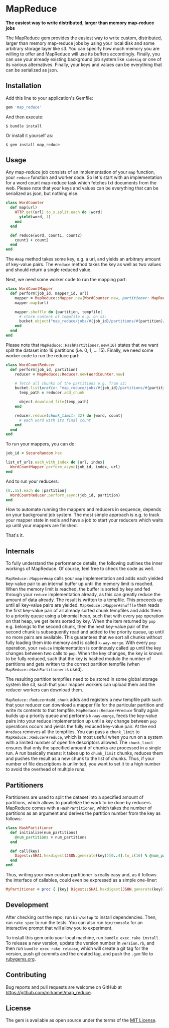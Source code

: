 # MapReduce

**The easiest way to write distributed, larger than memory map-reduce jobs**

The MapReduce gem provides the easiest way to write custom, distributed, larger
than memory map-reduce jobs by using your local disk and some arbitrary storage
layer like s3. You can specify how much memory you are willing to offer and
MapReduce will use its buffers accordingly. Finally, you can use your already
existing background job system like `sidekiq` or one of its various
alternatives. Finally, your keys and values can be everything that can be
serialized as json.

## Installation

Add this line to your application's Gemfile:

```ruby
gem 'map_reduce'
```

And then execute:

    $ bundle install

Or install it yourself as:

    $ gem install map_reduce

## Usage

Any map-reduce job consists of an implementation of your `map` function, your
`reduce` function and worker code. So let's start with an implementation for a
word count map-reduce task which fetches txt documents from the web. Please
note that your keys and values can be everything that can be serialized as
json, but nothing else.

```ruby
class WordCounter
  def map(url)
    HTTP.get(url).to_s.split.each do |word|
      yield(word, 1)
    end
  end

  def reduce(word, count1, count2)
    count1 + count2
  end
end
```

The `#map` method takes some key, e.g. a url, and yields an arbitrary amount of
key-value pairs. The `#reduce` method takes the key as well as two values and
should return a single reduced value.

Next, we need some worker code to run the mapping part:

```ruby
class WordCountMapper
  def perform(job_id, mapper_id, url)
    mapper = MapReduce::Mapper.new(WordCounter.new, partitioner: MapReduce::HashPartitioner.new(16), memory_limit: 100.megabytes)
    mapper.map(url)

    mapper.shuffle do |partition, tempfile|
      # store content of tempfile e.g. on s3:
      bucket.object("map_reduce/jobs/#{job_id}/partitions/#{partition}/chunk.#{mapper_id}.json").put(body: tempfile)
    end
  end
end
```

Please note that `MapReduce::HashPartitioner.new(16)` states that we want split
the dataset into 16 partitions (i.e. 0, 1, ... 15). Finally, we need some
worker code to run the reduce part:

```ruby
class WordCountReducer
  def perform(job_id, partition)
    reducer = MapReduce::Reducer.new(WordCounter.new)

    # fetch all chunks of the partitions e.g. from s3:
    bucket.list(prefix: "map_reduce/jobs/#{job_id}/partitions/#{partition}/").each do |object|
      temp_path = reducer.add_chunk

      object.download_file(temp_path)
    end

    reducer.reduce(chunk_limit: 32) do |word, count|
      # each word with its final count
    end
  end
end
```

To run your mappers, you can do:

```ruby
job_id = SecureRandom.hex

list_of_urls.each_with_index do |url, index|
  WordCountMapper.perform_async(job_id, index, url)
end
```

And to run your reducers:

```ruby
(0..15).each do |partition|
  WordCountReducer.perform_async(job_id, partition)
end
```

How to automate running the mappers and reducers in sequence, depends on your
background job system. The most simple approach is e.g. to track your mapper
state in redis and have a job to start your reducers which waits up until your
mappers are finished.

That's it.

## Internals

To fully understand the performance details, the following outlines the inner
workings of MapReduce. Of course, feel free to check the code as well.

`MapReduce::Mapper#map` calls your `map` implementation and adds each yielded
key-value pair to an internal buffer up until the memory limit is reached.
When the memory limit is reached, the buffer is sorted by key and fed through
your `reduce` implementation already, as this can greatly reduce the amount of
data already. The result is written to a tempfile. This proceeds up until all
key-value pairs are yielded. `MapReduce::Mapper#shuffle` then reads the first
key-value pair of all already sorted chunk tempfiles and adds them to a
priority queue using a binomial heap, such that with every `pop` operation on
that heap, we get items sorted by key. When the item returned by `pop` e.g.
belongs to the second chunk, then the next key-value pair of the second chunk
is subsequently read and added to the priority queue, up until no more pairs
are available. This guarantees that we sort all chunks without fully loading
them into memory and is called `k-way-merge`. With every `pop` operation, your
`reduce` implementation is continously called up until the key changes between
two calls to `pop`. When the key changes, the key is known to be fully reduced,
such that the key is hashed modulo the number of partitions and gets written to
the correct partition tempfile (when `MapReduce::HashPartitioner` is used).

The resulting partition tempfiles need to be stored in some global storage
system like s3, such that your mapper workers can upload them and the reducer
workers can download them.

`MapReduce::Reducer#add_chunk` adds and registers a new tempfile path such that
your reducer can download a mapper file for the particular partition and write
its contents to that tempfile. `MapReduce::Reducer#reduce` finally again builds
up a priority queue and performs `k-way-merge`, feeds the key-value pairs into
your reduce implementation up until a key change between `pop` operations
occurs and yields the fully reduced key-value pair. At the end `#reduce`
removes all the tempfiles. You can pass a `chunk_limit` to
`MapReduce::Reducer#reduce`, which is most useful when you run on a system with
a limited number of open file descriptors allowed. The `chunk_limit` ensures
that only the specified amount of chunks are processed in a single run. A run
basically means: it takes up to `chunk_limit` chunks, reduces them and pushes
the result as a new chunk to the list of chunks. Thus, if your number of file
descriptions is unlimited, you want to set it to a high number to avoid the
overhead of multiple runs.

## Partitioners

Partitioners are used to split the dataset into a specified amount of
partitions, which allows to parallelize the work to be done by reducers.
MapReduce comes with a `HashPartitioner`, which takes the number of partitions
as an argument and derives the partition number from the key as follows:

```ruby
class HashPartitioner
  def initialize(num_partitions)
    @num_partitions = num_partitions
  end

  def call(key)
    Digest::SHA1.hexdigest(JSON.generate(key))[0..4].to_i(16) % @num_partitions
  end
end
```

Thus, writing your own custom partitioner is really easy and, as it follows the
interface of callables, could even be expressed as a simple one-liner:

```ruby
MyPartitioner = proc { |key| Digest::SHA1.hexdigest(JSON.generate(key))[0..4].to_i(16) % 8 }
```

## Development

After checking out the repo, run `bin/setup` to install dependencies. Then, run
`rake spec` to run the tests. You can also run `bin/console` for an interactive
prompt that will allow you to experiment.

To install this gem onto your local machine, run `bundle exec rake install`. To
release a new version, update the version number in `version.rb`, and then run
`bundle exec rake release`, which will create a git tag for the version, push
git commits and the created tag, and push the `.gem` file to
[rubygems.org](https://rubygems.org).

## Contributing

Bug reports and pull requests are welcome on GitHub at
https://github.com/mrkamel/map_reduce.

## License

The gem is available as open source under the terms of the [MIT
License](https://opensource.org/licenses/MIT).
